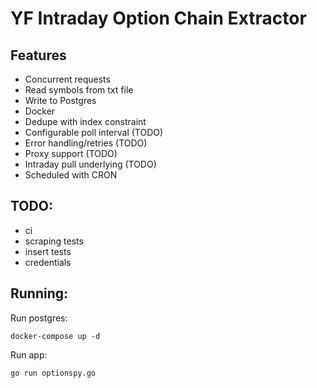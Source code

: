 # YF Intraday Option Chain Extractor

## Features

- Concurrent requests
- Read symbols from txt file
- Write to Postgres
- Docker
- Dedupe with index constraint
- Configurable poll interval (TODO)
- Error handling/retries (TODO)
- Proxy support (TODO)
- Intraday pull underlying (TODO)
- Scheduled with CRON


## TODO:
- ci
- scraping tests
- insert tests
- credentials

## Running:

Run postgres:
```
docker-compose up -d
```
Run app:

```
go run optionspy.go
```
